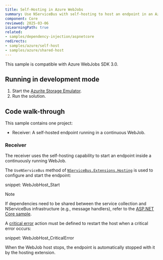 ```yaml
---
title: Self-Hosting in Azure WebJobs
summary: Use NServiceBus with self-hosting to host an endpoint in an Azure WebJob.
component: Core
reviewed: 2025-03-06
isLearningPath: true
related:
- samples/dependency-injection/aspnetcore
redirects:
- samples/azure/self-host
- samples/azure/shared-host
---
```


This sample is compatible with Azure WebJobs SDK 3.0.

## Running in development mode

 1. Start the [Azurite Storage Emulator](https://learn.microsoft.com/en-us/azure/storage/common/storage-use-azurite).
 2. Run the solution.

## Code walk-through

This sample contains one project:

- Receiver: A self-hosted endpoint running in a continuous WebJob.

### Receiver

The receiver uses the self-hosting capability to start an endpoint inside a continuously running WebJob.

The `UseNServiceBus` method of [`NServiceBus.Extensions.Hosting`](/nservicebus/hosting/extensions-hosting.md) is used to configure and start the endpoint:

snippet: WebJobHost_Start

> [!NOTE]
> If dependencies need to be shared between the service collection and NServiceBus infrastructure (e.g., message handlers), refer to the [ASP.NET Core sample](/samples/dependency-injection/#related-samples).

A [critical error](/nservicebus/hosting/critical-errors.md) action must be defined to restart the host when a critical error occurs:

snippet: WebJobHost_CriticalError

When the WebJob host stops, the endpoint is automatically stopped with it by the hosting extension.
